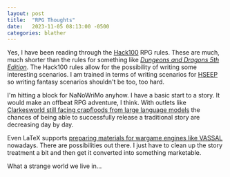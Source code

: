 ```yaml
---
layout: post
title:  "RPG Thoughts"
date:   2023-11-05 08:13:00 -0500
categories: blather
---
```

Yes, I have been reading through the [Hack100](https://web.archive.org/web/20230515062254/https://hack100rpg.com/wp-content/uploads/2023/04/Hack100_Rulebook_Release1_03.pdf) RPG rules.  These are much, much shorter than the rules for something like [*Dungeons and Dragons 5th Edition*](https://web.archive.org/web/20231102214911/https://dnd.wizards.com/).  The Hack100 rules allow for the possibility of writing some interesting scenarios.  I am trained in terms of writing scenarios for [HSEEP](https://web.archive.org/web/20230524085912/https://preptoolkit.fema.gov/web/hseep-resources) so writing fantasy scenarios shouldn't be too, too hard.

I'm hitting a block for NaNoWriMo anyhow.  I have a basic start to a story.  It would make an offbeat RPG adventure, I think.  With outlets like [Clarkesworld still facing crapfloods from large language models](https://web.archive.org/web/20231003093522/https://neil-clarke.com/it-continues/) the chances of being able to successfully release a traditional story are decreasing day by day.

Even LaTeX supports [preparing materials for wargame engines like VASSAL](https://ctan.org/pkg/wargame) nowadays.  There are possibilities out there.  I just have to clean up the story treatment a bit and then get it converted into something marketable.

What a strange world we live in...

